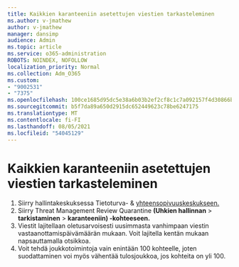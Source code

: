 ```yaml
---
title: Kaikkien karanteeniin asetettujen viestien tarkasteleminen
ms.author: v-jmathew
author: v-jmathew
manager: dansimp
audience: Admin
ms.topic: article
ms.service: o365-administration
ROBOTS: NOINDEX, NOFOLLOW
localization_priority: Normal
ms.collection: Adm_O365
ms.custom:
- "9002531"
- "7375"
ms.openlocfilehash: 100ce1685d95dc5e38a6b03b2ef2cf8c1c7a092157f4d30866b3dd36375ae2f0
ms.sourcegitcommit: b5f7da89a650d2915dc652449623c78be6247175
ms.translationtype: MT
ms.contentlocale: fi-FI
ms.lasthandoff: 08/05/2021
ms.locfileid: "54045129"
---
```

# <a name="view-all-quarantined-messages"></a>Kaikkien karanteeniin asetettujen viestien tarkasteleminen

1. Siirry hallintakeskuksessa Tietoturva- & [yhteensopivuuskeskukseen.](https://go.microsoft.com/fwlink/p/?linkid=2077143)
2. Siirry Threat Management Review Quarantine **(Uhkien hallinnan**  >  **tarkistaminen**  >  **karanteeniin) -kohteeseen.**
3. Viestit lajitellaan oletusarvoisesti uusimmasta vanhimpaan viestin vastaanottamispäivämäärän mukaan. Voit lajitella kentän mukaan napsauttamalla otsikkoa.
4. Voit tehdä joukkotoimintoja vain enintään 100 kohteelle, joten suodattaminen voi myös vähentää tulosjoukkoa, jos kohteita on yli 100.
